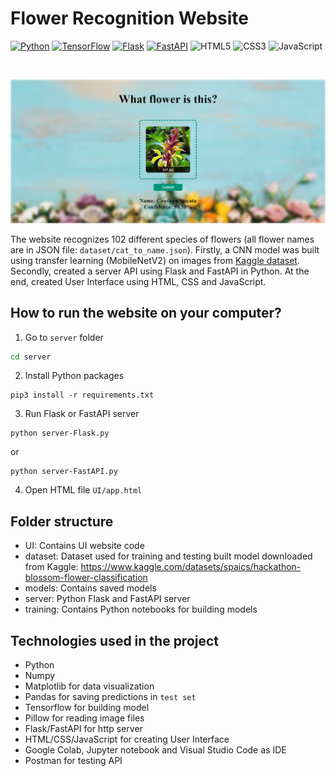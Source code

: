 # Flower Recognition Website

[![Python](https://img.shields.io/badge/Python-darkblue.svg?style=flat&logo=python&logoColor=white)](https://www.python.org)
[![TensorFlow](https://img.shields.io/badge/TensorFlow-%23FF6F00.svg?style=flat&logo=TensorFlow&logoColor=white)](https://www.tensorflow.org)
[![Flask](https://img.shields.io/badge/flask-%23000.svg?style=flat&logo=flask&logoColor=white)](https://flask.palletsprojects.com/en/2.2.x/)
[![FastAPI](https://img.shields.io/badge/FastAPI-005571?style=flat&logo=fastapi)](https://fastapi.tiangolo.com/)
![HTML5](https://img.shields.io/badge/html5-%23E34F26.svg?style=flat&logo=html5&logoColor=white)
![CSS3](https://img.shields.io/badge/css3-%231572B6.svg?style=flat&logo=css3&logoColor=white)
![JavaScript](https://img.shields.io/badge/javascript-%23323330.svg?style=flat&logo=javascript&logoColor=%23F7DF1E)

<br />

![](ui_screenshot.PNG)

The website recognizes 102 different species of flowers (all flower names are in JSON file: `dataset/cat_to_name.json`). Firstly, a CNN model was built using transfer learning (MobileNetV2) on images from [Kaggle dataset](https://www.kaggle.com/datasets/spaics/hackathon-blossom-flower-classification). Secondly, created a server API using Flask and FastAPI in Python. At the end, created User Interface using HTML, CSS and JavaScript.

## How to run the website on your computer?
1. Go to `server` folder
```bash
cd server
```

2. Install Python packages
```
pip3 install -r requirements.txt
```

3. Run Flask or FastAPI server
```
python server-Flask.py
```
or
```
python server-FastAPI.py
```

4. Open HTML file `UI/app.html`

## Folder structure
* UI: Contains UI website code
* dataset: Dataset used for training and testing built model downloaded from Kaggle: https://www.kaggle.com/datasets/spaics/hackathon-blossom-flower-classification 
* models: Contains saved models
* server: Python Flask and FastAPI server 
* training: Contains Python notebooks for building models 

## Technologies used in the project
* Python 
* Numpy 
* Matplotlib for data visualization
* Pandas for saving predictions in `test set` 
* Tensorflow for building model 
* Pillow for reading image files
* Flask/FastAPI for http server 
* HTML/CSS/JavaScript for creating User Interface
* Google Colab, Jupyter notebook and Visual Studio Code as IDE
* Postman for testing API

